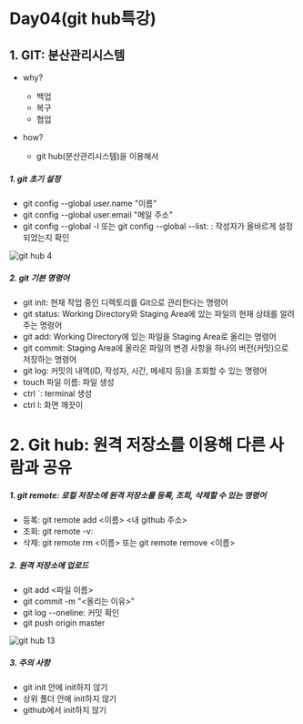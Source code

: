 # Day04(git hub특강)

## 1. GIT: 분산관리시스템


* why?

  * 백업
  * 복구
  * 협업

* how? 

  * git hub(분산관리시스템)을 이용해서

  

##### 1. git 초기 설정

* git config --global user.name "이름"
*  git config --global user.email "메일 주소"
*  git config --global -l 또는 git config --global --list: : 작성자가 올바르게 설정되었는지 확인

![git hub 4](https://user-images.githubusercontent.com/103159709/167358079-bc0f6fca-5bbe-4e39-b568-4ea62d34aa5d.png)



##### 2. git 기본 명령어

* git init: 현재 작업 중인 디렉토리를 Git으로 관리한다는 명령어
* git status: Working Directory와 Staging Area에 있는 파일의 현재 상태를 알려주는 명령어
* git add: Working Directory에 있는 파일을 Staging Area로 올리는 명령어
* git commit: Staging Area에 올라온 파일의 변경 사항을 하나의 버전(커밋)으로 저장하는 명령어
* git log: 커밋의 내역(ID, 작성자, 시간, 메세지 등)을 조회할 수 있는 명령어
* touch 파일 이름: 파일 생성
 * ctrl `: terminal 생성
 * ctrl l: 화면 깨끗이







# 2. Git hub: 원격 저장소를 이용해 다른 사람과 공유



##### 1. git remote: 로컬 저장소에 원격 저장소를 등록, 조회, 삭제할 수 있는 명령어

* 등록: git remote add <이름> <내 github 주소>
* 조회: git remote -v:
* 삭제: git remote rm <이름> 또는 git remote remove <이름>



##### 2. 원격 저장소에 업로드

* git add <파일 이름>
* git commit -m "<올리는 이유>"
* git log --oneline: 커밋 확인
* git push origin master



![git hub 13](https://user-images.githubusercontent.com/103159709/167358166-289f9e35-8ef8-4cab-b5ec-35fd779ec8f5.png)



##### 3. 주의 사항

* git init 안에 init하지 않기
* 상위 폴더 안에 init하지 않기
* github에서 init하지 않기

